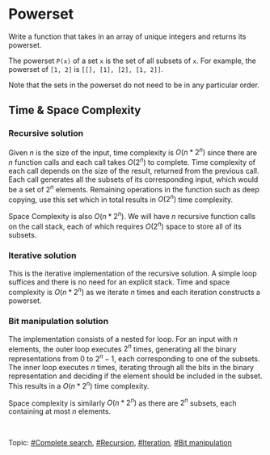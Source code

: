 # Powerset
Write a function that takes in an array of unique integers and returns its powerset.

The powerset `P(x)` of a set `x` is the set of all subsets of `x`.
For example, the powerset of `[1, 2]` is `[[], [1], [2], [1, 2]]`.

Note that the sets in the powerset do not need to be in any particular order.

## Time & Space Complexity

### Recursive solution
Given $n$ is the size of the input, time complexity is $O(n * 2^n)$ since there are $n$ function
calls and each call takes $O(2^n)$ to complete. Time complexity of each call depends on the size
of the result, returned from the previous call. Each call generates all the subsets of its
corresponding input, which would be a set of $2^n$ elements. Remaining operations in the function
such as deep copying, use this set which in total results in $O(2^n)$ time complexity.

Space Complexity is also $O(n * 2^n)$. We will have $n$ recursive function calls on the call stack,
each of which requires $O(2^n)$ space to store all of its subsets.

### Iterative solution
This is the iterative implementation of the recursive solution. A simple loop suffices and there
is no need for an explicit stack. Time and space complexity is $O(n * 2^n)$ as we iterate $n$ times
and each iteration constructs a powerset.

### Bit manipulation solution
The implementation consists of a nested for loop. For an input with $n$ elements, the outer loop
executes $2^n$ times, generating all the binary representations from 0 to $2^n - 1$, each
corresponding to one of the subsets. The inner loop executes $n$ times, iterating through
all the bits in the binary representation and deciding if the element should be included in
the subset. This results in a $O(n * 2^n)$ time complexity.

Space complexity is similarly $O(n * 2^n)$ as there are $2^n$ subsets, each containing at most
$n$ elements.

</br>

Topic: [#Complete search](), [#Recursion](), [#Iteration](), [#Bit manipulation]()